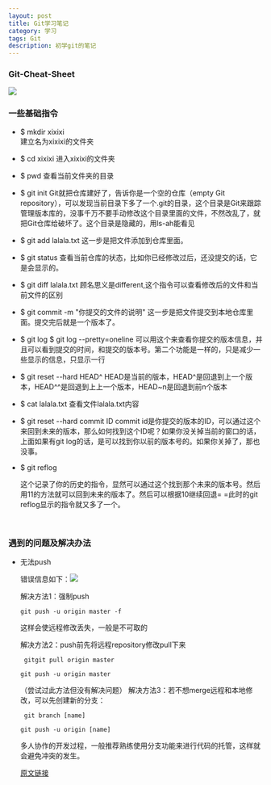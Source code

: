 ```yaml
---
layout: post
title: Git学习笔记
category: 学习
tags: Git
description: 初学git的笔记
---
```


### Git-Cheat-Sheet

![](https://www.git-tower.com/blog/content/posts/54-git-cheat-sheet/git-cheat-sheet-large01.png)

### 一些基础指令

- $ mkdir xixixi  
  建立名为xixixi的文件夹

- $ cd xixixi 
  进入xixixi的文件夹

- $ pwd 
  查看当前文件夹的目录

- $ git init
  Git就把仓库建好了，告诉你是一个空的仓库（empty Git repository），可以发现当前目录下多了一个.git的目录，这个目录是Git来跟踪管理版本库的，没事千万不要手动修改这个目录里面的文件，不然改乱了，就把Git仓库给破坏了。这个目录是隐藏的，用ls-ah能看见

- $ git add lalala.txt
  这一步是把文件添加到仓库里面。

- $ git status
  查看当前仓库的状态，比如你已经修改过后，还没提交的话，它是会显示的。

- $ git diff lalala.txt
  顾名思义是different,这个指令可以查看修改后的文件和当前文件的区别

- $ git commit -m "你提交的文件的说明"
  这一步是把文件提交到本地仓库里面。提交完后就是一个版本了。 

- $ git log
  $ git log --pretty=oneline
  可以用这个来查看你提交的版本信息，并且可以看到提交的时间，和提交的版本号。第二个功能是一样的，只是减少一些显示的信息，只显示一行

- $ git reset --hard HEAD^
  HEAD是当前的版本，HEAD^是回退到上一个版本，HEAD^^是回退到上上一个版本，HEAD~n是回退到前n个版本

- $ cat lalala.txt
  查看文件lalala.txt内容

- $ git reset --hard commit ID
  commit id是你提交的版本的ID，可以通过这个来回到未来的版本，那么如何找到这个ID呢？如果你没关掉当前的窗口的话，上面如果有git log的话，是可以找到你以前的版本号的。如果你关掉了，那也没事。

- $ git reflog

  这个记录了你的历史的指令，显然可以通过这个找到那个未来的版本号。然后用11的方法就可以回到未来的版本了。然后可以根据10继续回退= =此时的git reflog显示的指令就又多了一个。

  ​

### 遇到的问题及解决办法

- 无法push

  错误信息如下：![](C:\Users\aqyjz\Desktop\微信图片_20190517232946.png)

  解决方法1：强制push

  ` git push -u origin master -f `

  这样会使远程修改丢失，一般是不可取的

  解决方法2：push前先将远程repository修改pull下来

  ` gitgit pull origin master` 

  `git push -u origin master`

  （尝试过此方法但没有解决问题）
  解决方法3：若不想merge远程和本地修改，可以先创建新的分支：

  ` git branch [name]` 

  `git push -u origin [name]`

  多人协作的开发过程，一般推荐熟练使用分支功能来进行代码的托管，这样就会避免冲突的发生。

  [原文链接](https://blog.csdn.net/Rebel_Yangke/article/details/52611128)

  ​

  ​
